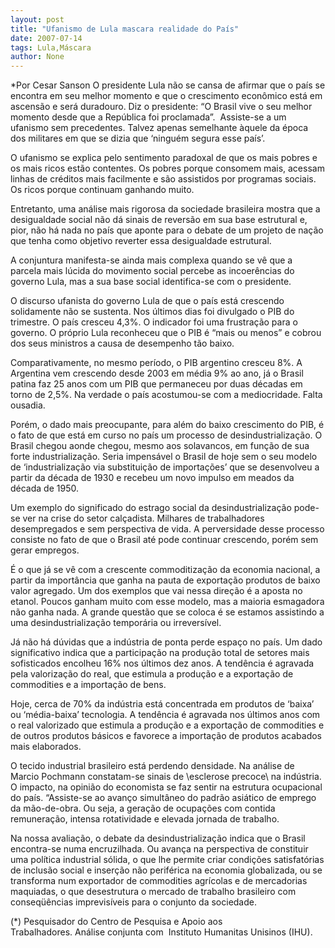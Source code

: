 ```yaml
---
layout: post
title: "Ufanismo de Lula mascara realidade do País"
date: 2007-07-14
tags: Lula,Máscara
author: None
---
```

*Por Cesar Sanson
O presidente Lula n&atilde;o se cansa de afirmar que o pa&iacute;s se encontra em seu melhor momento e que o crescimento econ&ocirc;mico est&aacute; em ascens&atilde;o e ser&aacute; duradouro. Diz o presidente: &ldquo;O Brasil vive o seu melhor momento desde que a Rep&uacute;blica foi proclamada&rdquo;.&nbsp;
Assiste-se a um ufanismo sem precedentes. Talvez apenas semelhante &agrave;quele da &eacute;poca dos militares em que se dizia que &lsquo;ningu&eacute;m segura esse pa&iacute;s&rsquo;. 

O ufanismo se explica pelo sentimento paradoxal de que os mais pobres e os mais ricos est&atilde;o contentes. Os pobres porque consomem mais, acessam linhas de cr&eacute;ditos mais facilmente e s&atilde;o assistidos por programas sociais. Os ricos porque continuam ganhando muito. 

Entretanto, uma an&aacute;lise mais rigorosa da sociedade brasileira mostra que a desigualdade social n&atilde;o d&aacute; sinais de revers&atilde;o em sua base estrutural e, pior, n&atilde;o h&aacute; nada no pa&iacute;s que aponte para o debate de um projeto de na&ccedil;&atilde;o que tenha como objetivo reverter essa desigualdade estrutural. 

A conjuntura manifesta-se ainda mais complexa quando se v&ecirc; que a parcela mais l&uacute;cida do movimento social percebe as incoer&ecirc;ncias do governo Lula, mas a sua base social identifica-se com o presidente. 

O discurso ufanista do governo Lula de que o pa&iacute;s est&aacute; crescendo solidamente n&atilde;o se sustenta. Nos &uacute;ltimos dias foi divulgado o PIB do trimestre. O pa&iacute;s cresceu 4,3%. 
O indicador foi uma frustra&ccedil;&atilde;o para o governo. O pr&oacute;prio Lula reconheceu que o PIB &eacute; &ldquo;mais ou menos&rdquo; e cobrou dos seus ministros a causa de desempenho t&atilde;o baixo. 

Comparativamente, no mesmo per&iacute;odo, o PIB argentino cresceu 8%. A Argentina vem crescendo desde 2003 em m&eacute;dia 9% ao ano, j&aacute; o Brasil patina faz 25 anos com um PIB que permaneceu por duas d&eacute;cadas em torno de 2,5%. Na verdade o pa&iacute;s acostumou-se com a mediocridade. Falta ousadia. 

Por&eacute;m, o dado mais preocupante, para al&eacute;m do baixo crescimento do PIB, &eacute; o fato de que est&aacute; em curso no pa&iacute;s um processo de desindustrializa&ccedil;&atilde;o. O Brasil chegou aonde chegou, mesmo aos solavancos, em fun&ccedil;&atilde;o de sua forte industrializa&ccedil;&atilde;o. 
Seria impens&aacute;vel o Brasil de hoje sem o seu modelo de &lsquo;industrializa&ccedil;&atilde;o via substitui&ccedil;&atilde;o de importa&ccedil;&otilde;es&rsquo; que se desenvolveu a partir da d&eacute;cada de 1930 e recebeu um novo impulso em meados da d&eacute;cada de 1950. 

Um exemplo do significado do estrago social da desindustrializa&ccedil;&atilde;o pode-se ver na crise do setor cal&ccedil;adista. Milhares de trabalhadores desempregados e sem perspectiva de vida. 
A perversidade desse processo consiste no fato de que o Brasil at&eacute; pode continuar crescendo, por&eacute;m sem gerar empregos. 

&Eacute; o que j&aacute; se v&ecirc; com a crescente commoditiza&ccedil;&atilde;o da economia nacional, a partir da import&acirc;ncia que ganha na pauta de exporta&ccedil;&atilde;o produtos de baixo valor agregado.
Um dos exemplos que vai nessa dire&ccedil;&atilde;o &eacute; a aposta no etanol. Poucos ganham muito com esse modelo, mas a maioria esmagadora n&atilde;o ganha nada. A grande quest&atilde;o que se coloca &eacute; se estamos assistindo a uma desindustrializa&ccedil;&atilde;o tempor&aacute;ria ou irrevers&iacute;vel. 

J&aacute; n&atilde;o h&aacute; d&uacute;vidas que a ind&uacute;stria de ponta perde espa&ccedil;o no pa&iacute;s. Um dado significativo indica que a participa&ccedil;&atilde;o na produ&ccedil;&atilde;o total de setores mais sofisticados encolheu 16% nos &uacute;ltimos dez anos. 
A tend&ecirc;ncia &eacute; agravada pela valoriza&ccedil;&atilde;o do real, que estimula a produ&ccedil;&atilde;o e a exporta&ccedil;&atilde;o de commodities e a importa&ccedil;&atilde;o de bens. 

Hoje, cerca de 70% da ind&uacute;stria est&aacute; concentrada em produtos de &lsquo;baixa&rsquo; ou &lsquo;m&eacute;dia-baixa&rsquo; tecnologia. A tend&ecirc;ncia &eacute; agravada nos &uacute;ltimos anos com o real valorizado que estimula a produ&ccedil;&atilde;o e a exporta&ccedil;&atilde;o de commodities e de outros produtos b&aacute;sicos e favorece a importa&ccedil;&atilde;o de produtos acabados mais elaborados. 

O tecido industrial brasileiro est&aacute; perdendo densidade. Na an&aacute;lise de Marcio Pochmann constatam-se sinais de \esclerose precoce\ na ind&uacute;stria. O impacto, na opini&atilde;o do economista se faz sentir na estrutura ocupacional do pa&iacute;s. 
&ldquo;Assiste-se ao avan&ccedil;o simult&acirc;neo do padr&atilde;o asi&aacute;tico de emprego da m&atilde;o-de-obra. Ou seja, a gera&ccedil;&atilde;o de ocupa&ccedil;&otilde;es com contida remunera&ccedil;&atilde;o, intensa rotatividade e elevada jornada de trabalho. 

Na nossa avalia&ccedil;&atilde;o, o debate da desindustrializa&ccedil;&atilde;o indica que o Brasil encontra-se numa encruzilhada. Ou avan&ccedil;a na perspectiva de constituir uma pol&iacute;tica industrial s&oacute;lida, o que lhe permite criar condi&ccedil;&otilde;es satisfat&oacute;rias de inclus&atilde;o social e inser&ccedil;&atilde;o n&atilde;o perif&eacute;rica na economia globalizada, ou se transforma num exportador de commodities agr&iacute;colas e de mercadorias maquiadas, o que desestrutura o mercado de trabalho brasileiro com conseq&uuml;&ecirc;ncias imprevis&iacute;veis para o conjunto da sociedade. 

(*) Pesquisador do Centro de Pesquisa e Apoio aos Trabalhadores.&nbsp;An&aacute;lise&nbsp;conjunta com&nbsp; Instituto Humanitas Unisinos (IHU). 
